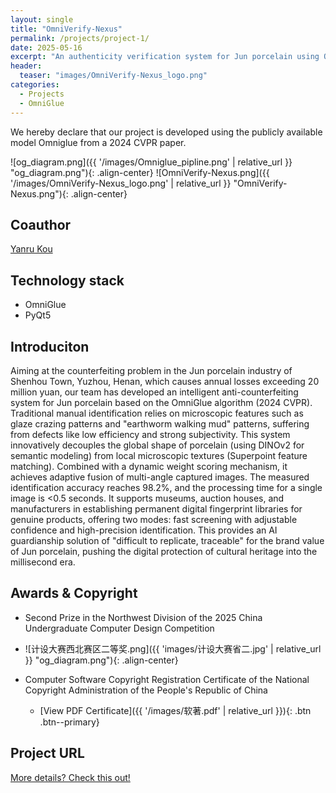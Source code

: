 ```yaml
---
layout: single
title: "OmniVerify-Nexus"
permalink: /projects/project-1/
date: 2025-05-16
excerpt: "An authenticity verification system for Jun porcelain using OmniGlue."
header:
  teaser: "images/OmniVerify-Nexus_logo.png"
categories:
  - Projects
  - OmniGlue
---
```


We hereby declare that our project is developed using the publicly available model Omniglue from a 2024 CVPR paper.

![og_diagram.png]({{ '/images/Omniglue_pipline.png' | relative_url }} "og_diagram.png"){: .align-center}
![OmniVerify-Nexus.png]({{ '/images/OmniVerify-Nexus_logo.png' | relative_url }} "OmniVerify-Nexus.png"){: .align-center}

## Coauthor
[Yanru Kou](https://github.com/Kouyr)

## Technology stack
- OmniGlue
- PyQt5

## Introduciton
Aiming at the counterfeiting problem in the Jun porcelain industry of Shenhou Town, Yuzhou, Henan, which causes annual losses exceeding 20 million yuan, our team has developed an intelligent anti-counterfeiting system for Jun porcelain based on the OmniGlue algorithm (2024 CVPR). Traditional manual identification relies on microscopic features such as glaze crazing patterns and "earthworm walking mud" patterns, suffering from defects like low efficiency and strong subjectivity. This system innovatively decouples the global shape of porcelain (using DINOv2 for semantic modeling) from local microscopic textures (Superpoint feature matching). Combined with a dynamic weight scoring mechanism, it achieves adaptive fusion of multi-angle captured images. The measured identification accuracy reaches 98.2%, and the processing time for a single image is <0.5 seconds. It supports museums, auction houses, and manufacturers in establishing permanent digital fingerprint libraries for genuine products, offering two modes: fast screening with adjustable confidence and high-precision identification. This provides an AI guardianship solution of "difficult to replicate, traceable" for the brand value of Jun porcelain, pushing the digital protection of cultural heritage into the millisecond era.

## Awards & Copyright
- Second Prize in the Northwest Division of the 2025 China Undergraduate Computer Design Competition
 - ![计设大赛西北赛区二等奖.png]({{ 'images/计设大赛省二.jpg' | relative_url }} "og_diagram.png"){: .align-center}

- Computer Software Copyright Registration Certificate of the National Copyright Administration of the People's Republic of China
  - [View PDF Certificate]({{ '/images/软著.pdf' | relative_url }}){: .btn .btn--primary}

## Project URL
[More details? Check this out!](https://github.com/eating-cpp/OmniVerify-Nexus)